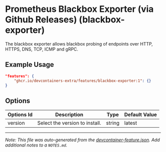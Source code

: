
# Prometheus Blackbox Exporter (via Github Releases) (blackbox-exporter)

The blackbox exporter allows blackbox probing of endpoints over HTTP, HTTPS, DNS, TCP, ICMP and gRPC.

## Example Usage

```json
"features": {
    "ghcr.io/devcontainers-extra/features/blackbox-exporter:1": {}
}
```

## Options

| Options Id | Description | Type | Default Value |
|-----|-----|-----|-----|
| version | Select the version to install. | string | latest |



---

_Note: This file was auto-generated from the [devcontainer-feature.json](devcontainer-feature.json).  Add additional notes to a `NOTES.md`._
